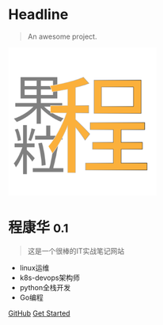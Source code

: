 # Headline

> An awesome project.

<img src="_media/logo-200.svg" width="300px" data-no-zoom />

# 程康华 <small>0.1</small>

> 这是一个很棒的IT实战笔记网站

- linux运维
- k8s-devops架构师
- python全栈开发
- Go编程

[GitHub](https://github.com/chengkanghua)
[Get Started](/)
